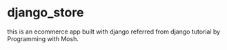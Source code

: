# django_store
this is an ecommerce app built with django referred from django tutorial by Programming with Mosh.
